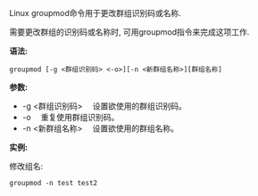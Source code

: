 Linux groupmod命令用于更改群组识别码或名称.

需要更改群组的识别码或名称时, 可用groupmod指令来完成这项工作.

**语法:**

```
groupmod [-g <群组识别码> <-o>][-n <新群组名称>][群组名称]
```

**参数:**

- -g <群组识别码> 　设置欲使用的群组识别码。
- -o 　重复使用群组识别码。
- -n <新群组名称> 　设置欲使用的群组名称。

**实例:**

修改组名:

```
groupmod -n test test2
```

